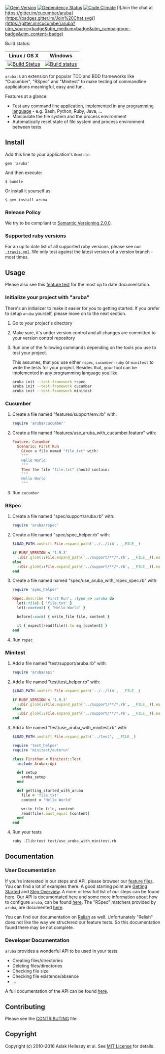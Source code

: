 [![Gem Version](https://badge.fury.io/rb/aruba.svg)](http://badge.fury.io/rb/aruba)
[![Dependency Status](https://gemnasium.com/cucumber/aruba.svg)](https://gemnasium.com/cucumber/aruba)
[![Code Climate](https://codeclimate.com/github/cucumber/aruba.svg)](https://codeclimate.com/github/cucumber/aruba)
[![Join the chat at https://gitter.im/cucumber/aruba](https://badges.gitter.im/Join%20Chat.svg)](https://gitter.im/cucumber/aruba?utm_source=badge&utm_medium=badge&utm_campaign=pr-badge&utm_content=badge)

Build status:

Linux / OS X  | Windows
------------- | -------------
[![Build Status](https://travis-ci.org/cucumber/aruba.svg?branch=master)](https://travis-ci.org/cucumber/aruba) | [![Build status](https://ci.appveyor.com/api/projects/status/jfo2tkqhnrqqcivl?svg=true)](https://ci.appveyor.com/project/cucumberbdd/aruba/branch/master)

`aruba` is an extension for popular TDD and BDD frameworks like "Cucumber", "RSpec" and "Minitest" to make testing of commandline applications meaningful, easy and fun.

Features at a glance:

* Test any command line application, implemented in any [programming
  language](features/getting_started/supported_programming_languages.feature) -
  e.g. Bash, Python, Ruby, Java, ...
* Manipulate the file system and the process environment
* Automatically reset state of file system and process environment between tests

## Install

Add this line to your application's `Gemfile`:

    gem 'aruba'

And then execute:

    $ bundle

Or install it yourself as:

    $ gem install aruba

### Release Policy

We try to be compliant to [Semantic Versioning 2.0.0](http://semver.org/spec/v2.0.0.html).

### Supported ruby versions

For an up to date list of all supported ruby versions, please see our [`.travis.yml`](https://github.com/cucumber/aruba/blob/master/.travis.yml). We only test against the latest version of a version branch - most times.

## Usage

Please also see this
[feature test](https://github.com/cucumber/aruba/blob/master/features/getting_started/supported_testing_frameworks.feature)
for the most up to date documentation.

### Initialize your project with "aruba"

There's an initializer to make it easier for you to getting started. If you
prefer to setup `aruba` yourself, please move on to the next section.

1. Go to your project's directory

2. Make sure, it's under version control and all changes are committed to your
   version control repository

3. Run one of the following commands depending on the tools you use to test your project.

   This assumes, that you use either `rspec`, `cucumber-ruby` or `minitest` to
   write the tests for your project. Besides that, your tool can be implemented
   in any programming language you like.

   ~~~bash
   aruba init --test-framework rspec
   aruba init --test-framework cucumber
   aruba init --test-framework minitest
   ~~~

### Cucumber

1. Create a file named "features/support/env.rb" with:

   ~~~ruby
   require 'aruba/cucumber'
   ~~~

2. Create a file named "features/use_aruba_with_cucumber.feature" with:

   ~~~ruby
   Feature: Cucumber
     Scenario: First Run
       Given a file named "file.txt" with:
       """
       Hello World
       """
       Then the file "file.txt" should contain:
       """
       Hello World
       """
   ~~~

3. Run `cucumber`

### RSpec

1. Create a file named "spec/support/aruba.rb" with:

   ~~~ruby
   require 'aruba/rspec'
   ~~~

2. Create a file named "spec/spec_helper.rb" with:

   ~~~ruby
   $LOAD_PATH.unshift File.expand_path('../../lib', __FILE__)

   if RUBY_VERSION < '1.9.3'
     ::Dir.glob(::File.expand_path('../support/**/*.rb', __FILE__)).each { |f| require File.join(File.dirname(f), File.basename(f, '.rb')) }
   else
     ::Dir.glob(::File.expand_path('../support/**/*.rb', __FILE__)).each { |f| require_relative f }
   end
   ~~~

3. Create a file named named "spec/use_aruba_with_rspec_spec.rb" with:

   ~~~ruby
   require 'spec_helper'

   RSpec.describe 'First Run', :type => :aruba do
     let(:file) { 'file.txt' }
     let(:content) { 'Hello World' }

     before(:each) { write_file file, content }

     it { expect(read(file)).to eq [content] }
   end
   ~~~

4. Run `rspec`

### Minitest

1. Add a file named "test/support/aruba.rb" with:

   ~~~ ruby
   require 'aruba/api'
   ~~~

2. Add a file named "test/test_helper.rb" with:

   ~~~ruby
   $LOAD_PATH.unshift File.expand_path('../../lib', __FILE__)

   if RUBY_VERSION < '1.9.3'
     ::Dir.glob(::File.expand_path('../support/**/*.rb', __FILE__)).each { |f| require File.join(File.dirname(f), File.basename(f, '.rb')) }
   else
     ::Dir.glob(::File.expand_path('../support/**/*.rb', __FILE__)).each { |f| require_relative f }
   end
   ~~~

3. Add a file named "test/use_aruba_with_minitest.rb" with:

   ~~~ruby
   $LOAD_PATH.unshift File.expand_path('../test', __FILE__)

   require 'test_helper'
   require 'minitest/autorun'

   class FirstRun < Minitest::Test
     include Aruba::Api

     def setup
       aruba_setup
     end

     def getting_started_with_aruba
       file = 'file.txt'
       content = 'Hello World' 

       write_file file, content
       read(file).must_equal [content]
     end
   end
   ~~~

4. Run your tests

   `ruby -Ilib:test test/use_aruba_with_minitest.rb`

## Documentation

### User Documentation

If you're interested in our steps and API, please browser our [feature
files](https://github.com/cucumber/aruba/tree/master/features). You can find a
lot of examples there. A good starting point are [Getting
Started](https://github.com/cucumber/aruba/tree/master/features/getting_started)
and [Step
Overview](https://github.com/cucumber/aruba/blob/master/features/steps/overview.feature).
A more or less full list of our steps can be found
[here](https://github.com/cucumber/aruba/tree/master/features/steps). Our API
is documentated
[here](https://github.com/cucumber/aruba/tree/master/features/api) and some
more information about how to configure `aruba`, can be found
[here](https://github.com/cucumber/aruba/tree/master/features/configuration).
The "RSpec" matchers provided by `aruba`, are documented
[here](https://github.com/cucumber/aruba/tree/master/features/matchers).

You can find our documentation on
[Relish](http://www.relishapp.com/cucumber/aruba/docs) as well. Unfortunately
"Relish" does not like the way we structered our feature tests. So this
documentation found there may be not complete.

### Developer Documentation

`aruba` provides a wonderful API to be used in your tests:

* Creating files/directories
* Deleting files/directories
* Checking file size
* Checking file existence/absence
* ...

A full documentation of the API can be found
[here](http://www.rubydoc.info/github/cucumber/aruba/master/frames).

## Contributing

Please see the [CONTRIBUTING](CONTRIBUTING.md) file.

## Copyright

Copyright (c) 2010-2016 Aslak Hellesøy et al. See [MIT License](LICENSE) for details.
